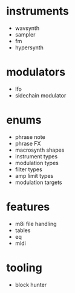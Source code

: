 

# instruments

- wavsynth
- sampler
- fm
- hypersynth

# modulators

- lfo
- sidechain modulator

# enums 

- phrase note 
- phrase FX 
- macrosynth shapes
- instrument types
- modulation types
- filter types 
- amp limit types 
- modulation targets

# features

- m8i file handling
- tables
- eq
- midi

# tooling

- block hunter
